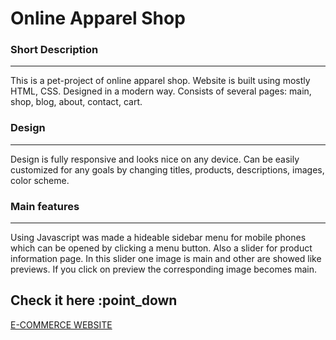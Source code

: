 # Online Apparel Shop

### **Short Description**

---

This is a pet-project of online apparel shop. Website is built using mostly HTML, CSS. Designed in a modern way. Consists of several pages: main, shop, blog, about, contact, cart.

### **Design**

---

Design is fully responsive and looks nice on any device. Can be easily customized for any goals by changing titles, products, descriptions, images, color scheme.

### **Main features**

---

Using Javascript was made a hideable sidebar menu for mobile phones which can be opened by clicking a menu button. Also a slider for product information page. In this slider one image is main and other are showed like previews. If you click on preview the corresponding image becomes main.

## Check it here :point_down

[E-COMMERCE WEBSITE](https://saveliy113.github.io/Online-Apparel-Shop/)
